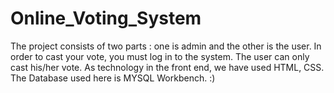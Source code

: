 # Online_Voting_System
The project consists of two parts : one is admin and the other is the user. 
In order to cast your vote, you must log in to the system. 
The user can only cast his/her vote. 
As technology in the front end, we have used HTML, CSS.
The Database used here is MYSQL Workbench.
:)
